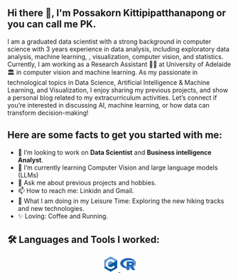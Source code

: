 ## Hi there 👋, I'm Possakorn Kittipipatthanapong or you can call me PK. 
I am a graduated data scientist with a strong background in computer science with 3 years experience in data analysis, including exploratory data analysis, machine learning, , visualization, computer vision, and statistics. Currently, I am working as a Research Assistant 🧑‍🔬 at University of Adelaide 🏛️ in computer vision and machine learning. As my passionate in technological topics in Data Science, Artificial Intelligence & Machine Learning, and Visualization, I enjoy sharing my previous projects, and show a personal blog related to my extracurriculum activities. Let’s connect if you’re interested in discussing AI, machine learning, or how data can transform decision-making!

## Here are some facts to get you started with me:
- 👯 I’m looking to work on **Data Scientist** and **Business intelligence Analyst**.
- 🌱 I’m currently learning Computer Vision and large language models (LLMs)
- 💬 Ask me about previous projects and hobbies.
- 📫 How to reach me: Linkidn and Gmail.
- 🌱 What I am doing in my Leisure Time: Exploring the new hiking tracks and new technologies.
- ✨ Loving: Coffee and Running.

## 🛠️ Languages and Tools I worked:

<p align="center"> 
    <a href="https://www.w3schools.com/python/default.asp" target="_blank"> 
        <code><img src="https://github.com/devicons/devicon/blob/master/icons/c/c-original.svg" alt="c" width="35" height="35"/></code>
    </a> 
    <a href="https://www.w3schools.com/r/default.asp" target="_blank"> 
        <code><img src="https://github.com/devicons/devicon/blob/master/icons/r/r-plain.svg" alt="cplusplus" width="35" height="35"/></code> 
    </a> 
</p>
<br>
